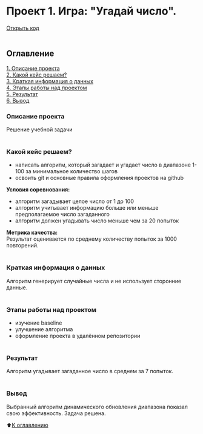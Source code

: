 # Проект 1. Игра: "Угадай число".</br>
[Открыть код](https://github.com/Vendor62/MIPT_practice/blob/main/project_1_game/game_v3.py)</br></br>

## Оглавление
[1. Описание проекта](https://github.com/Vendor62/MIPT_practice/tree/main/project_1_game/README.md#Описание-проекта)</br>
[2. Какой кейс решаем?](https://github.com/Vendor62/MIPT_practice/tree/main/project_1_game/README.md#Какой-кейс-решаем)</br>
[3. Краткая информация о данных](https://github.com/Vendor62/MIPT_practice/tree/main/project_1_game/README.md#Краткая-информация-о-данных)</br>
[4. Этапы работы над проектом](https://github.com/Vendor62/MIPT_practice/tree/main/project_1_game/README.md#Этапы-работы-над-проектом)</br>
[5. Результат](https://github.com/Vendor62/MIPT_practice/tree/main/project_1_game/README.md#Результат)</br>
[6. Вывод](https://github.com/Vendor62/MIPT_practice/tree/main/project_1_game/README.md#Выводы)</br>

### Описание проекта
Решение учебной задачи
</br></br>

### Какой кейс решаем?
- написать алгоритм, который загадает и угадает число в диапазоне 1-100 за минимальное количество шагов
- освоить git и основные правила оформления проектов на github

**Условия соревнования:**
- алгоритм загадывает целое число от 1 до 100
- алгоритм учитывает информацию больше или меньше предполагаемое число загаданного
- алгоритм должен угадывать число меньше чем за 20 попыток

**Метрика качества:**</br>
Результат оценивается по среднему количеству попыток за 1000 повторений.
</br></br>

### Краткая информация о данных
Алгоритм генерирует случайные числа и не использует сторонние данные.
</br></br>

### Этапы работы над проектом
- изучение baseline
- улучшение алгоритма
- оформление проекта в удалённом репозитории
</br></br>

### Результат
Алгоритм угадывает загаданное число в среднем за 7 попыток.
</br></br>

### Вывод
Выбранный алгоритм динамического обновления диапазона показал свою эффективность. Задача решена.


:arrow_up:[К оглавлению](https://github.com/Vendor62/MIPT_practice/tree/main/project_1_game/README.md#Оглавление)
